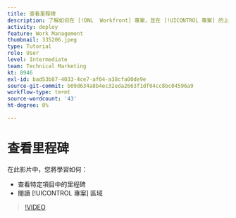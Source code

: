 ```yaml
---
title: 查看里程碑
description: 了解如何在 [!DNL  Workfront] 專案，並在 [!UICONTROL 專案] 的上界。
activity: deploy
feature: Work Management
thumbnail: 335206.jpeg
type: Tutorial
role: User
level: Intermediate
team: Technical Marketing
kt: 8946
exl-id: bad53b87-4033-4ce7-af04-a38cfa00de9e
source-git-commit: b09d634a8b4ec32eda2663f1df04cc8bc04596a9
workflow-type: tm+mt
source-wordcount: '43'
ht-degree: 0%

---
```


# 查看里程碑

在此影片中，您將學習如何：

* 查看特定項目中的里程碑
* 閱讀 [!UICONTROL 專案] 區域

>[!VIDEO](https://video.tv.adobe.com/v/335206/?quality=12)
